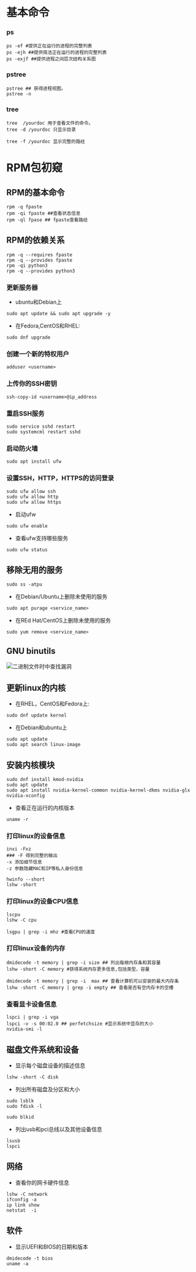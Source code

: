 基本命令
=====

### ps
```
ps -ef #提供正在运行的进程的完整列表
ps -ejh ##提供简洁正在运行的进程的完整列表
ps -exjf ##提供进程之间层次结构关系图

```

### pstree

```
pstree ## 获得进程视图。
pstree -n
```

### tree
```
tree  /yourdoc 用于查看文件的命令。
tree -d /yourdoc 只显示目录

tree -f /yourdoc 显示完整的路经

```

# RPM包初窥

## RPM的基本命令
```
rpm -q fpaste
rpm -qi fpaste ##查看状态信息
rpm -ql fpase ## fpaste查看路经

```

## RPM的依赖关系

```
rpm -q --requires fpaste
rpm -q --provides fpaste
rpm -qi python3
rpm -q --provides python3

```
### 更新服务器

* ubuntu和Debian上
```
sudo apt update && sudo apt upgrade -y
```
* 在Fedora,CentOS和RHEL:
```
sudo dnf upgrade
```

### 创建一个新的特权用户
```
adduser <username>
```

### 上传你的SSH密钥
```
ssh-copy-id <username>@ip_address
```

### 重启SSH服务
```
sudo service sshd restart
sudo systemcml restart sshd 
```

### 启动防火墙
```
sudo apt install ufw
```
### 设置SSH，HTTP，HTTPS的访问登录
```
sudo ufw allow ssh
sudo ufw allow http
sudo ufw allow https
```
* 启动ufw
```
sudo ufw enable
```
* 查看ufw支持哪些服务
```
sudo ufw status
```

## 移除无用的服务
```
sudo ss -atpu

```
* 在Debian/Ubuntu上删除未使用的服务
```
sudo apt purage <service_name>
```
* 在REd Hat/CentOS上删除未使用的服务
```
sudo yum remove <service_name>
```


## GNU binutils 
![二进制文件时中查找漏洞](https://mp.weixin.qq.com/s?__biz=MzI1NDQwNDYyMg==&mid=2247487822&idx=1&sn=325921788bb0c65d66a92abdf8cfe54a&chksm=e9c4e02fdeb369397b408432b36f62c7d1edde16bfce5154ac00688314692ea1998739c51c39&mpshare=1&scene=1&srcid=&sharer_sharetime=1571651980864&sharer_shareid=0c5c28d4ae5e6d9876a110af654b8490&pass_ticket=q0WqvTKZ8zz%2FN%2Bvt6LWWs6BB6K05FTmFkYU85%2F3CZWuJVPDDqK6Hf1giSjbC6FvE#rd)


## 更新linux的内核
* 在RHEL，CentOS和Fedora上:
```
sudo dnf update kernel
```
* 在Debian和ubuntu上

```
sudo apt update
sudo apt search linux-image
```
## 安装内核模块

```
sudo dnf install kmod-nvidia
sudo apt update
sudo apt install nvidia-kernel-common nvidia-kernel-dkms nvidia-glx nvidia-xconfig
```
* 查看正在运行的内核版本
```
uname -r
```
### 打印linux的设备信息
```
inxi -Fxz
### -F 得到完整的输出
-x 添加细节信息
-z 参数隐藏MAC和IP等私人身份信息

hwinfo --short
lshw -short
```

### 打印linux的设备CPU信息

```
lscpu
lshw -C cpu

lsgpu | grep -i mhz #查看CPU的速度

```
### 打印linux设备的内存

```
dmidecode -t memory | grep -i size ## 列出每根内存条和其容量
lshw -short -C memory #获得系统内存更多信息,包括类型，容量

dmidecode -t memory | grep -i  max ## 查看计算机可以安装的最大内存条
lshw -short -C memory | grep -i empty ## 查看是否有空内存卡的空槽

```

### 查看显卡设备信息
```
lspci | grep -i vga
lspci -v -s 00:02.0 ## perfetchsize #显示系统中显存的大小
nvidia-smi -l
```

## 磁盘文件系统和设备

* 显示每个磁盘设备的描述信息
```
lshw -short -C disk
```
* 列出所有磁盘及分区和大小
```
sudo lsblk
sudo fdisk -l

sudo blkid

```

* 列出usb和pci总线以及其他设备信息
```
lsusb
lspci
```
## 网络
* 查看你的网卡硬件信息
```
lshw -C network
ifconfig -a
ip link show
netstat  -i
```

## 软件
* 显示UEFI和BIOS的日期和版本
```
dmidecode -t bios
uname -a 
```

